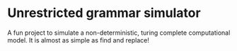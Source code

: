 # Unrestricted grammar simulator

A fun project to simulate a non-deterministic, turing complete computational model. It is almost as simple as find and replace!